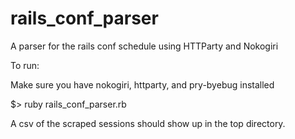# rails_conf_parser
A parser for the rails conf schedule using HTTParty and Nokogiri

To run:

Make sure you have nokogiri, httparty, and pry-byebug installed

$> ruby rails_conf_parser.rb

A csv of the scraped sessions should show up in the top directory.
